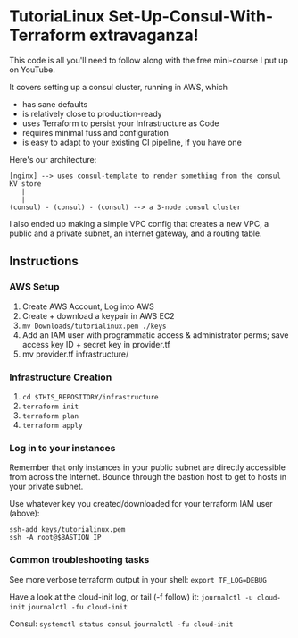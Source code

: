 # TutoriaLinux Set-Up-Consul-With-Terraform extravaganza!
This code is all you'll need to follow along with the free mini-course I put up on YouTube.

It covers setting up a consul cluster, running in AWS, which

- has sane defaults
- is relatively close to production-ready
- uses Terraform to persist your Infrastructure as Code
- requires minimal fuss and configuration
- is easy to adapt to your existing CI pipeline, if you have one


Here's our architecture:

```
[nginx] --> uses consul-template to render something from the consul KV store
   |
   |
(consul) - (consul) - (consul) --> a 3-node consul cluster
```

I also ended up making a simple VPC config that creates a new VPC, a public and a private subnet, an internet gateway, and a routing table.



## Instructions

### AWS Setup

1. Create AWS Account, Log into AWS
1. Create + download a keypair in AWS EC2
1. `mv Downloads/tutorialinux.pem ./keys`
1. Add an IAM user with programmatic access & administrator perms; save access key ID + secret key in provider.tf
1. mv provider.tf infrastructure/


### Infrastructure Creation

1. `cd $THIS_REPOSITORY/infrastructure`
1. `terraform init`
1. `terraform plan`
1. `terraform apply`


### Log in to your instances

Remember that only instances in your public subnet are directly accessible from across the Internet. Bounce through the bastion host to get to hosts in your private subnet.

Use whatever key you created/downloaded for your terraform IAM user (above):

```
ssh-add keys/tutorialinux.pem
ssh -A root@$BASTION_IP
```


### Common troubleshooting tasks

See more verbose terraform output in your shell:
`export TF_LOG=DEBUG`


Have a look at the cloud-init log, or tail (-f follow) it:
`journalctl -u cloud-init`
`journalctl -fu cloud-init`

Consul:
`systemctl status consul`
`journalctl -fu cloud-init`



